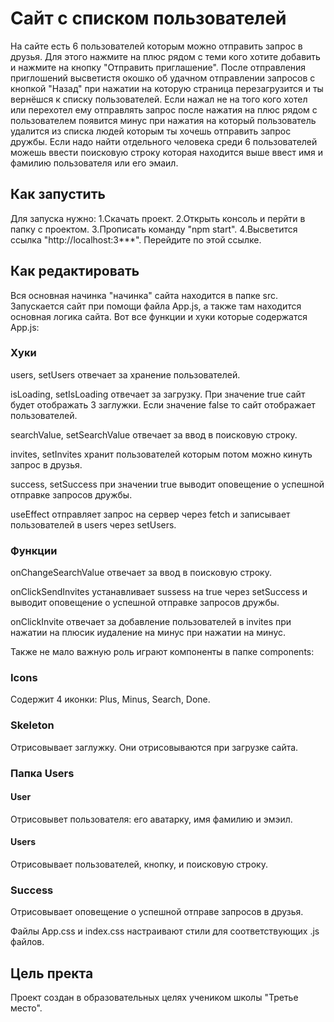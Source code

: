 # Сайт с списком пользователей

На сайте есть 6 пользователей которым можно отправить запрос в друзья. Для этого нажмите на плюс рядом с теми кого хотите добавить и нажмите на кнопку "Отправить приглашение".
После отправления приглошений высветистя окошко об удачном отправлении запросов с кнопкой "Назад" при нажатии на которую страница перезагрузится и ты вернёшся к списку пользователей.
Если нажал не на того кого хотел или перехотел ему отправлять запрос после нажатия на плюс рядом с пользователем появится минус при нажатия на который пользователь удалится из списка людей которым ты хочешь отправить запрос дружбы.
Если надо найти отдельного человека среди 6 пользователей можешь ввести поисковую строку которая находится выше ввест имя и фамилию пользователя или его эмаил.

## Как запустить

Для запуска нужно:
1.Скачать проект.
2.Открыть консоль и перйти в папку с проектом.
3.Прописать команду "npm start".
4.Высветится ссылка "http://localhost:3***". Перейдите по этой ссылке.

## Как редактировать

Вся основная начинка "начинка" сайта находится в папке src. Запускается сайт при помощи файла App.js, а также там находится основная логика сайта.
Вот все функции и хуки которые содержатся App.js:

### Хуки

users, setUsers отвечает за хранение пользователей.

isLoading, setIsLoading отвечает за загрузку. При значение true сайт будет отображать 3 заглужки. Если значение false то сайт отображает пользователей.

searchValue, setSearchValue отвечает за ввод в поисковую строку.

invites, setInvites хранит пользователей которым потом можно кинуть запрос в друзья.

success, setSuccess при значении true выводит оповещение о успешной отправке запросов дружбы.

useEffect отправляет запрос на сервер через fetch и записывает пользователей в users через setUsers.

### Функции

onChangeSearchValue отвечает за ввод в поисковую строку.

onClickSendInvites устанавливает sussess на true через setSuccess и выводит оповещение о успешной отправке запросов дружбы.

onClickInvite отвечает за добавление пользователей в invites при нажатии на плюсик иудаление на минус при нажатии на минус.

Также не мало важную роль играют компоненты в папке components:

### Icons

Содержит 4 иконки: Plus, Minus, Search, Done.

### Skeleton

Отрисовывает заглужку. Они отрисовываются при загрузке сайта.

###  Папка Users

#### User

Отрисовывет пользователя: его аватарку, имя фамилию и эмэил.

#### Users

Отрисовывает пользователей, кнопку, и поисковую строку.

### Success

Отрисовывает оповещение о успешной отправе запросов в друзья.

Файлы App.css и index.css настраивают стили для соответствующих .js файлов.

## Цель пректа

Проект создан в образовательных целях учеником школы "Третье место".